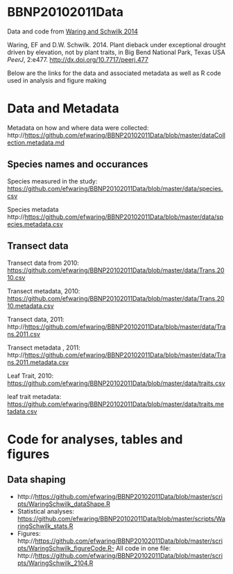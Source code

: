 BBNP20102011Data
================

Data and code from  [Waring and Schwilk 2014](http://dx.doi.org/10.7717/peerj.477)

Waring, EF and D.W. Schwilk. 2014. Plant dieback under exceptional drought driven by elevation, not by plant traits, in Big Bend National Park, Texas USA *PeerJ*, 2:e477. http://dx.doi.org/10.7717/peerj.477

Below are the links for the data and associated metadata as well as R code used in analysis and figure making

# Data and Metadata #

Metadata on how and where data were collected: http://https://github.com/efwaring/BBNP20102011Data/blob/master/dataCollection.metadata.md

## Species names and occurances ##

Species measured in the study: https://github.com/efwaring/BBNP20102011Data/blob/master/data/species.csv

Species metadata http://https://github.com/efwaring/BBNP20102011Data/blob/master/data/species.metadata.csv


## Transect data ##

Transect data from 2010: https://github.com/efwaring/BBNP20102011Data/blob/master/data/Trans.2010.csv

Transect metadata, 2010: https://github.com/efwaring/BBNP20102011Data/blob/master/data/Trans.2010.metadata.csv

Transect data, 2011: http://https://github.com/efwaring/BBNP20102011Data/blob/master/data/Trans.2011.csv

Transect metadata , 2011: http://https://github.com/efwaring/BBNP20102011Data/blob/master/data/Trans.2011.metadata.csv

Leaf Trait, 2010: https://github.com/efwaring/BBNP20102011Data/blob/master/data/traits.csv

leaf trait metadata: https://github.com/efwaring/BBNP20102011Data/blob/master/data/traits.metadata.csv

# Code for analyses, tables and figures

## Data shaping ##

- http://https://github.com/efwaring/BBNP20102011Data/blob/master/scripts/WaringSchwilk_dataShape.R
- Statistical analyses: https://github.com/efwaring/BBNP20102011Data/blob/master/scripts/WaringSchwilk_stats.R
- Figures: http://https://github.com/efwaring/BBNP20102011Data/blob/master/scripts/WaringSchwilk_figureCode.R- All code in one file: http://https://github.com/efwaring/BBNP20102011Data/blob/master/scripts/WaringSchwilk_2104.R


